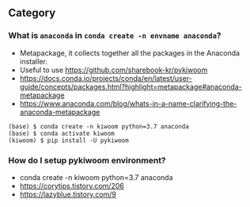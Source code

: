 ## Category

### What is `anaconda` in `conda create -n envname anaconda`?
- Metapackage, it collects together all the packages in the Anaconda installer.
- Useful to use https://github.com/sharebook-kr/pykiwoom
- https://docs.conda.io/projects/conda/en/latest/user-guide/concepts/packages.html?highlight=metapackage#anaconda-metapackage
- https://www.anaconda.com/blog/whats-in-a-name-clarifying-the-anaconda-metapackage
```
(base) $ conda create -n kiwoom python=3.7 anaconda
(base) $ conda activate kiwoom
(kiwoom) $ pip install -U pykiwoom
```

### How do I setup pykiwoom environment?
- conda create -n kiwoom python=3.7 anaconda
- https://corytips.tistory.com/206
- https://lazyblue.tistory.com/9
